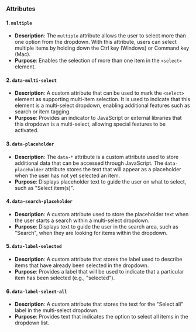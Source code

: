 ### **Attributes**

#### 1. **`multiple`**

-   **Description**: The `multiple` attribute allows the user to select more than one option from the dropdown. With this attribute, users can select multiple items by holding down the Ctrl key (Windows) or Command key (Mac).
-   **Purpose**: Enables the selection of more than one item in the `<select>` element.

#### 2. **`data-multi-select`**

-   **Description**: A custom attribute that can be used to mark the `<select>` element as supporting multi-item selection. It is used to indicate that this element is a multi-select dropdown, enabling additional features such as search or item tagging.
-   **Purpose**: Provides an indicator to JavaScript or external libraries that this dropdown is a multi-select, allowing special features to be activated.

#### 3. **`data-placeholder`**

-   **Description**: The `data-*` attribute is a custom attribute used to store additional data that can be accessed through JavaScript. The `data-placeholder` attribute stores the text that will appear as a placeholder when the user has not yet selected an item.
-   **Purpose**: Displays placeholder text to guide the user on what to select, such as "Select item(s)".

#### 4. **`data-search-placeholder`**

-   **Description**: A custom attribute used to store the placeholder text when the user starts a search within a multi-select dropdown.
-   **Purpose**: Displays text to guide the user in the search area, such as "Search", when they are looking for items within the dropdown.

#### 5. **`data-label-selected`**

-   **Description**: A custom attribute that stores the label used to describe items that have already been selected in the dropdown.
-   **Purpose**: Provides a label that will be used to indicate that a particular item has been selected (e.g., "selected").

#### 6. **`data-label-select-all`**

-   **Description**: A custom attribute that stores the text for the "Select all" label in the multi-select dropdown.
-   **Purpose**: Provides text that indicates the option to select all items in the dropdown list.



